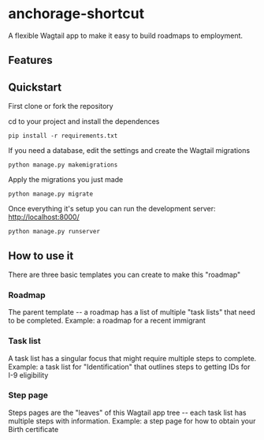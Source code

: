# anchorage-shortcut #

A flexible Wagtail app to make it easy to build roadmaps to employment.

## Features ##


## Quickstart ##

First clone or fork the repository

cd to your project and install the dependences

    pip install -r requirements.txt

If you need a database, edit the settings and create the Wagtail migrations

    python manage.py makemigrations

Apply the migrations you just made

    python manage.py migrate

Once everything it's setup you can run the development server: [http://localhost:8000/](http://localhost:8000/)

    python manage.py runserver

## How to use it ##

There are three basic templates you can create to make this "roadmap"

### Roadmap ###
The parent template -- a roadmap has a list of multiple "task lists" that need to be completed.
Example: a roadmap for a recent immigrant

### Task list ###
A task list has a singular focus that might require multiple steps to complete.
Example: a task list for "Identification" that outlines steps to getting IDs for I-9 eligibility

### Step page ###
Steps pages are the "leaves" of this Wagtail app tree -- each task list has multiple steps with information.
Example: a step page for how to obtain your Birth certificate
